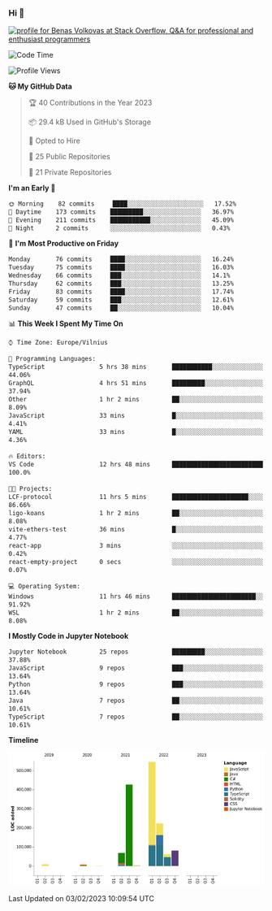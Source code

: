### Hi 👋
<a href="https://stackoverflow.com/users/14954249/benas-volkovas"><img src="https://stackoverflow.com/users/flair/14954249.png?theme=dark" width="208" height="58" alt="profile for Benas Volkovas at Stack Overflow, Q&amp;A for professional and enthusiast programmers" title="profile for Benas Volkovas at Stack Overflow, Q&amp;A for professional and enthusiast programmers"></a>

<!--START_SECTION:waka-->
![Code Time](http://img.shields.io/badge/Code%20Time-1%2C236%20hrs%209%20mins-blue)

![Profile Views](http://img.shields.io/badge/Profile%20Views-0-blue)

**🐱 My GitHub Data** 

> 🏆 40 Contributions in the Year 2023
 > 
> 📦 29.4 kB Used in GitHub's Storage 
 > 
> 💼 Opted to Hire
 > 
> 📜 25 Public Repositories 
 > 
> 🔑 21 Private Repositories  
 > 
**I'm an Early 🐤** 

```text
🌞 Morning    82 commits     ████░░░░░░░░░░░░░░░░░░░░░   17.52% 
🌆 Daytime    173 commits    █████████░░░░░░░░░░░░░░░░   36.97% 
🌃 Evening    211 commits    ███████████░░░░░░░░░░░░░░   45.09% 
🌙 Night      2 commits      ░░░░░░░░░░░░░░░░░░░░░░░░░   0.43%

```
📅 **I'm Most Productive on Friday** 

```text
Monday       76 commits     ████░░░░░░░░░░░░░░░░░░░░░   16.24% 
Tuesday      75 commits     ████░░░░░░░░░░░░░░░░░░░░░   16.03% 
Wednesday    66 commits     ███░░░░░░░░░░░░░░░░░░░░░░   14.1% 
Thursday     62 commits     ███░░░░░░░░░░░░░░░░░░░░░░   13.25% 
Friday       83 commits     ████░░░░░░░░░░░░░░░░░░░░░   17.74% 
Saturday     59 commits     ███░░░░░░░░░░░░░░░░░░░░░░   12.61% 
Sunday       47 commits     ██░░░░░░░░░░░░░░░░░░░░░░░   10.04%

```


📊 **This Week I Spent My Time On** 

```text
⌚︎ Time Zone: Europe/Vilnius

💬 Programming Languages: 
TypeScript               5 hrs 38 mins       ███████████░░░░░░░░░░░░░░   44.06% 
GraphQL                  4 hrs 51 mins       █████████░░░░░░░░░░░░░░░░   37.94% 
Other                    1 hr 2 mins         ██░░░░░░░░░░░░░░░░░░░░░░░   8.09% 
JavaScript               33 mins             █░░░░░░░░░░░░░░░░░░░░░░░░   4.41% 
YAML                     33 mins             █░░░░░░░░░░░░░░░░░░░░░░░░   4.36%

🔥 Editors: 
VS Code                  12 hrs 48 mins      █████████████████████████   100.0%

🐱‍💻 Projects: 
LCF-protocol             11 hrs 5 mins       █████████████████████░░░░   86.66% 
ligo-koans               1 hr 2 mins         ██░░░░░░░░░░░░░░░░░░░░░░░   8.08% 
vite-ethers-test         36 mins             █░░░░░░░░░░░░░░░░░░░░░░░░   4.77% 
react-app                3 mins              ░░░░░░░░░░░░░░░░░░░░░░░░░   0.42% 
react-empty-project      0 secs              ░░░░░░░░░░░░░░░░░░░░░░░░░   0.07%

💻 Operating System: 
Windows                  11 hrs 46 mins      ███████████████████████░░   91.92% 
WSL                      1 hr 2 mins         ██░░░░░░░░░░░░░░░░░░░░░░░   8.08%

```

**I Mostly Code in Jupyter Notebook** 

```text
Jupyter Notebook         25 repos            █████████░░░░░░░░░░░░░░░░   37.88% 
JavaScript               9 repos             ███░░░░░░░░░░░░░░░░░░░░░░   13.64% 
Python                   9 repos             ███░░░░░░░░░░░░░░░░░░░░░░   13.64% 
Java                     7 repos             ██░░░░░░░░░░░░░░░░░░░░░░░   10.61% 
TypeScript               7 repos             ██░░░░░░░░░░░░░░░░░░░░░░░   10.61%

```


**Timeline**

![Chart not found](https://raw.githubusercontent.com/BenasVolkovas/BenasVolkovas/main/charts/bar_graph.png) 


 Last Updated on 03/02/2023 10:09:54 UTC
<!--END_SECTION:waka-->
